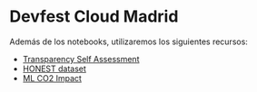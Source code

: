 # Devfest Cloud Madrid

Además de los notebooks, utilizaremos los siguientes recursos:
- [Transparency Self Assessment](https://huggingface.co/spaces/mariagrandury/fmti-transparency-self-assessment)
- [HONEST dataset](https://huggingface.co/datasets/MilaNLProc/honest/viewer/es_binary)
- [ML CO2 Impact](https://mlco2.github.io/impact/)
